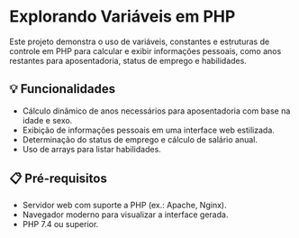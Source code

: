 # Explorando Variáveis em PHP

Este projeto demonstra o uso de variáveis, constantes e estruturas de controle em PHP para calcular e exibir informações pessoais, como anos restantes para aposentadoria, status de emprego e habilidades.

## 💡 Funcionalidades

- Cálculo dinâmico de anos necessários para aposentadoria com base na idade e sexo.
- Exibição de informações pessoais em uma interface web estilizada.
- Determinação do status de emprego e cálculo de salário anual.
- Uso de arrays para listar habilidades.

## 📋 Pré-requisitos

- Servidor web com suporte a PHP (ex.: Apache, Nginx).
- Navegador moderno para visualizar a interface gerada.
- PHP 7.4 ou superior.
